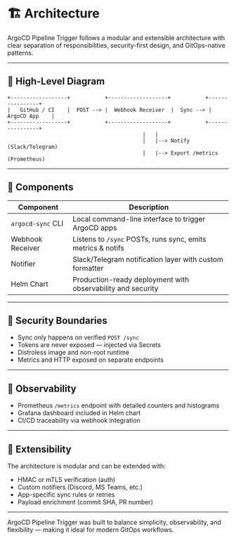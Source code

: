 # 🏗️ Architecture

ArgoCD Pipeline Trigger follows a modular and extensible architecture with clear separation of responsibilities, security-first design, and GitOps-native patterns.

---

## 📐 High-Level Diagram

```
+------------------+           +-------------------+           +----------------+
|   GitHub / CI    |  POST --> |  Webhook Receiver  |  Sync --> |   ArgoCD App    |
+------------------+           +-------------------+           +----------------+
                                           |   |                     
                                           |   |--> Notify (Slack/Telegram)
                                           |   |--> Export /metrics (Prometheus)
```

---

## 🔋 Components

| Component        | Description |
|------------------|-------------|
| `argocd-sync` CLI| Local command-line interface to trigger ArgoCD apps |
| Webhook Receiver | Listens to `/sync` POSTs, runs sync, emits metrics & notifs |
| Notifier         | Slack/Telegram notification layer with custom formatter |
| Helm Chart       | Production-ready deployment with observability and security |

---

## 🔐 Security Boundaries

- Sync only happens on verified `POST /sync`
- Tokens are never exposed — injected via Secrets
- Distroless image and non-root runtime
- Metrics and HTTP exposed on separate endpoints

---

## 🔎 Observability

- Prometheus `/metrics` endpoint with detailed counters and histograms
- Grafana dashboard included in Helm chart
- CI/CD traceability via webhook integration

---

## 🔄 Extensibility

The architecture is modular and can be extended with:
- HMAC or mTLS verification (auth)
- Custom notifiers (Discord, MS Teams, etc.)
- App-specific sync rules or retries
- Payload enrichment (commit SHA, PR number)

---

ArgoCD Pipeline Trigger was built to balance simplicity, observability, and flexibility — making it ideal for modern GitOps workflows.